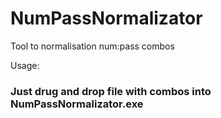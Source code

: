 # NumPassNormalizator
Tool to normalisation num:pass combos

Usage:
### Just drug and drop file with combos into NumPassNormalizator.exe
